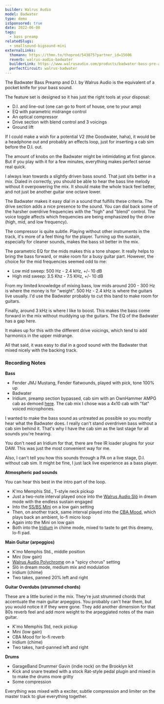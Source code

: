 ```yaml
---
builder: Walrus Audio
model: Badwater
type: demo
isSponsored: true
date: 2022-06-08
tags:
  - bass preamp
relatedSlugs:
  - smallsound-bigsound-mini
externalLinks:
  thomann: https://thmn.to/thoprod/543875?partner_id=15606
  reverb: walrus-audio-badwater
  builderLink: https://www.walrusaudio.com/products/badwater-bass-pre-amp-with-d-i
  perfectCircuit: walrus-badwater
---
```


The Badwater Bass Preamp and D.I. by Walrus Audio is the equivalent of a pocket knife for your bass sound.

The feature set is designed so it has just the right tools at your disposal:

- D.I. and line-out (one can go to front of house, one to your amp)
- EQ with parametric midrange control
- An optical compressor
- Drive section with blend control and 3 voicings
- Ground lift

If I could make a wish for a potential V2 (the Goodwater, haha), it would be a headphone out and probably an effects loop, just for inserting a cab sim before the D.I. out.

The amount of knobs on the Badwater might be intimidating at first glance. But if you play with it for a few minutes, everything makes perfect sense real quick.

I always lean towards a slightly driven bass sound. That just sits better in a mix. Dialed in correctly, you should be able to hear the bass line melody without it overpowering the mix. It should make the whole track feel better, and not just be another guitar one octave lower.

The Badwater makes it easy dial in a sound that fulfills these criteria. The drive section adds a nice presence to the sound. You can dial back some of the harsher overdrive frequencies with the "high" and "blend" control. The voice toggle affects which frequencies are being emphasized by the drive (high, mid, and low frequency).

The compressor is quite subtle. Playing without other instruments in the track, it's more of a feel thing for the player. Turning up the sustain, especially for cleaner sounds, makes the bass sit better in the mix.

The parametric EQ for the mids makes this a tone shaper. It really helps to bring the bass forward, or make room for a busy guitar part. However, the choice for the mid frequencies seemed odd to me:

- Low mid sweep: 500 Hz - 2.4 kHz, +/- 10 dB
- High mid sweep: 3.5 Khz - 7.5 KHz, +/- 10 dB

From my limited knowledge of mixing bass, low mids around 200 - 300 Hz is where the money is for "weight". 500 Hz - 2.4 kHz is where the guitars live usually. I'd use the Badwater probably to cut this band to make room for guitars.

Finally, around 3 kHz is where I like to boost. This makes the bass come forward in the mix without muddying up the guitars. The EQ of the Badwater has a gap here.

It makes up for this with the different drive voicings, which tend to add harmonics in the upper midrange.

All that said, it was easy to dial in a good sound with the Badwater that mixed nicely with the backing track.

### Recording Notes

**Bass**

- Fender JMJ Mustang, Fender flatwounds, played with pick, tone 100% up
- Badwater
- Iridium, preamp section bypassed, cab sim with an OwnHammer AMPG cab as demoed [here](/posts/strymon-iridium-bass-ownhammer-ir). The cab mix I chose was a 4x10 cab with "fat" voiced microphones.

I wanted to make the bass sound as untreated as possible so you mostly hear what the Badwater does. I really can't stand overdriven bass without a cab sim behind it. That's why I have the cab sim as the last stage for all sounds you're hearing.

You don't need an Iridium for that, there are free IR loader plugins for your DAW. This was just the most convenient way for me.

Also, I can't tell you how this sounds through a PA on a live stage, D.I. without cab sim. It might be fine, I just lack live experience as a bass player.

**Atmospheric pad sounds**

You can hear this best in the intro part of the loop.

- K'mo Memphis Std., T-style neck pickup
- Just a two-note interval played once into the [Walrus Audio Slö](/demos/walrus-audio-slo) in dream mode with the endless sustain engaged
- Into the [SS/BS Mini](/demos/smallsound-bigsound-mini) on a low gain setting
- Then, on another track, same interval played into the [CBA Mood](/demos/chase-bliss-audio-mood), which plays back an ambient, lo-fi micro loop
- Again into the Mini on low gain
- Both into the [Iridium](/demos/strymon-iridium) in chime mode, mixed to taste to get this dreamy, lo-fi pad.

**Main Guitar (arpeggios)**

- K'mo Memphis Std., middle position
- Mini (low gain)
- [Walrus Audio Polychrome](/demos/walrus-audio-polychrome) on a "spicy chorus" setting
- Slö in dream mode, medium mix and modulation
- Iridium (chime)
- Two takes, panned 20% left and right

**Guitar Overdubs (strummed chords)**

These are a little buried in the mix. They're just strummed chords that accentuate the main guitar arpeggios. You probably can't hear them, but you would notice it if they were gone. They add another dimension for that 80s reverb feel and add more weight to the arpeggiated notes of the main guitar.

- K'mo Memphis Std, neck pickup
- Mini (low gain)
- CBA Mood for lo-fi reverb
- Iridium (chime)
- Two takes, hard-panned left and right

**Drums**

- GarageBand Drummer Gavin (indie rock) on the Brooklyn kit
- Kick and snare treated with a stock Rat-style pedal plugin and mixed in to make the drums more gritty
- Some compression

Everything was mixed with a exciter, subtle compression and limiter on the master track to glue everything together.
